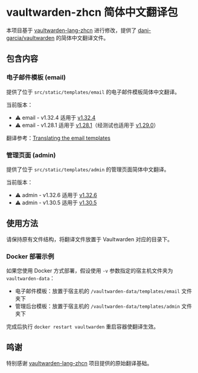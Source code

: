 # vaultwarden-zhcn 简体中文翻译包

本项目基于 [vaultwarden-lang-zhcn](https://github.com/wcjxixi/vaultwarden-lang-zhcn) 进行修改，提供了 [dani-garcia/vaultwarden](https://github.com/dani-garcia/vaultwarden) 的简体中文翻译文件。

## 包含内容

### 电子邮件模板 (email)
提供了位于 `src/static/templates/email` 的电子邮件模板简体中文翻译。

当前版本：
- ⚠️ email - v1.32.4 适用于 [v1.32.4](https://github.com/dani-garcia/vaultwarden/releases/tag/1.32.4)
- ⚠️ email - v1.28.1 适用于 [v1.28.1](https://github.com/dani-garcia/vaultwarden/releases/tag/1.28.1)（经测试也适用于 [v1.29.0](https://github.com/dani-garcia/vaultwarden/releases/tag/1.29.0)）

翻译参考：[Translating the email templates](https://github.com/dani-garcia/vaultwarden/wiki/Translating-the-email-templates)

### 管理页面 (admin)
提供了位于 `src/static/templates/admin` 的管理页面简体中文翻译。

当前版本：
- ⚠️ admin - v1.32.6 适用于 [v1.32.6](https://github.com/dani-garcia/vaultwarden/releases/tag/1.32.6)
- ⚠️ admin - v1.30.5 适用于 [v1.30.5](https://github.com/dani-garcia/vaultwarden/releases/tag/1.30.5)

## 使用方法

请保持原有文件结构，将翻译文件放置于 Vaultwarden 对应的目录下。

### Docker 部署示例

如果您使用 Docker 方式部署，假设使用 `-v` 参数指定的宿主机文件夹为 `vaultwarden-data`：

+ 电子邮件模板：放置于宿主机的 `/vaultwarden-data/templates/email` 文件夹下
+ 管理后台模板：放置于宿主机的 `/vaultwarden-data/templates/admin` 文件夹下

完成后执行 `docker restart vaultwarden` 重启容器使翻译生效。

## 鸣谢

特别感谢 [vaultwarden-lang-zhcn](https://github.com/wcjxixi/vaultwarden-lang-zhcn) 项目提供的原始翻译基础。
